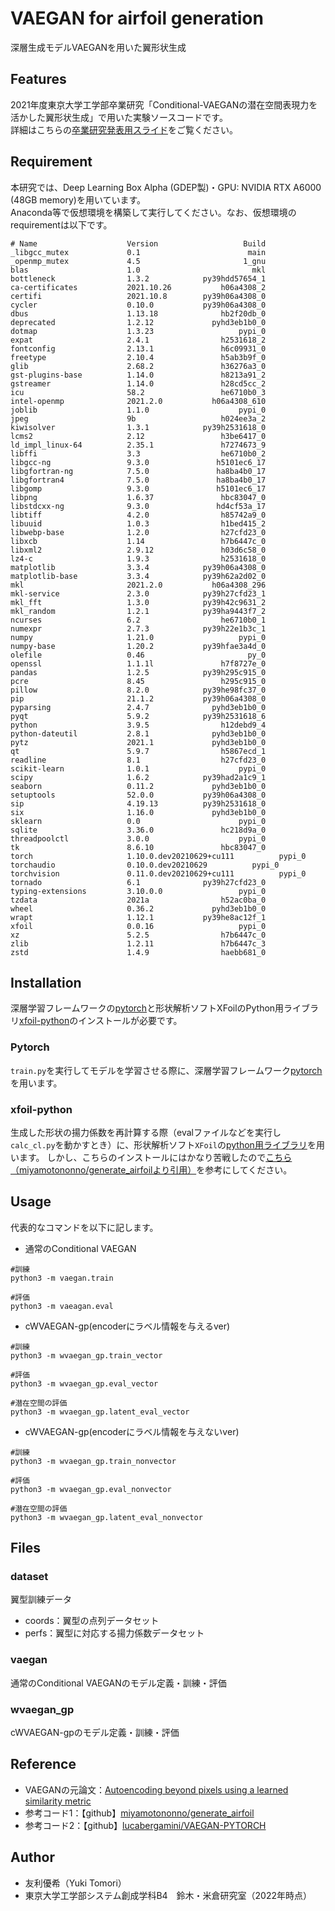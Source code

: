 # VAEGAN for airfoil generation

深層生成モデルVAEGANを用いた翼形状生成


## Features

2021年度東京大学工学部卒業研究「Conditional-VAEGANの潜在空間表現力を活かした翼形状生成」で用いた実験ソースコードです。<br>
詳細はこちらの[卒業研究発表用スライド](https://github.com/YukiTomori-starrr/VAEGAN_airfoil/files/8137821/_.ver.pdf)をご覧ください。

## Requirement

本研究では、Deep Learning Box Alpha (GDEP製)・GPU: NVIDIA RTX A6000 (48GB memory)を用いています。<br> 
Anaconda等で仮想環境を構築して実行してください。なお、仮想環境のrequirementは以下です。

```
# Name                    Version                   Build
_libgcc_mutex             0.1                        main  
_openmp_mutex             4.5                       1_gnu  
blas                      1.0                         mkl  
bottleneck                1.3.2            py39hdd57654_1  
ca-certificates           2021.10.26           h06a4308_2  
certifi                   2021.10.8        py39h06a4308_0  
cycler                    0.10.0           py39h06a4308_0  
dbus                      1.13.18              hb2f20db_0  
deprecated                1.2.12             pyhd3eb1b0_0  
dotmap                    1.3.23                   pypi_0
expat                     2.4.1                h2531618_2  
fontconfig                2.13.1               h6c09931_0  
freetype                  2.10.4               h5ab3b9f_0  
glib                      2.68.2               h36276a3_0  
gst-plugins-base          1.14.0               h8213a91_2  
gstreamer                 1.14.0               h28cd5cc_2  
icu                       58.2                 he6710b0_3  
intel-openmp              2021.2.0           h06a4308_610  
joblib                    1.1.0                    pypi_0
jpeg                      9b                   h024ee3a_2  
kiwisolver                1.3.1            py39h2531618_0  
lcms2                     2.12                 h3be6417_0  
ld_impl_linux-64          2.35.1               h7274673_9  
libffi                    3.3                  he6710b0_2  
libgcc-ng                 9.3.0               h5101ec6_17  
libgfortran-ng            7.5.0               ha8ba4b0_17  
libgfortran4              7.5.0               ha8ba4b0_17  
libgomp                   9.3.0               h5101ec6_17  
libpng                    1.6.37               hbc83047_0  
libstdcxx-ng              9.3.0               hd4cf53a_17  
libtiff                   4.2.0                h85742a9_0  
libuuid                   1.0.3                h1bed415_2  
libwebp-base              1.2.0                h27cfd23_0  
libxcb                    1.14                 h7b6447c_0  
libxml2                   2.9.12               h03d6c58_0  
lz4-c                     1.9.3                h2531618_0  
matplotlib                3.3.4            py39h06a4308_0  
matplotlib-base           3.3.4            py39h62a2d02_0  
mkl                       2021.2.0           h06a4308_296  
mkl-service               2.3.0            py39h27cfd23_1  
mkl_fft                   1.3.0            py39h42c9631_2  
mkl_random                1.2.1            py39ha9443f7_2  
ncurses                   6.2                  he6710b0_1  
numexpr                   2.7.3            py39h22e1b3c_1  
numpy                     1.21.0                   pypi_0
numpy-base                1.20.2           py39hfae3a4d_0  
olefile                   0.46                       py_0  
openssl                   1.1.1l               h7f8727e_0  
pandas                    1.2.5            py39h295c915_0  
pcre                      8.45                 h295c915_0  
pillow                    8.2.0            py39he98fc37_0  
pip                       21.1.2           py39h06a4308_0  
pyparsing                 2.4.7              pyhd3eb1b0_0  
pyqt                      5.9.2            py39h2531618_6  
python                    3.9.5                h12debd9_4  
python-dateutil           2.8.1              pyhd3eb1b0_0  
pytz                      2021.1             pyhd3eb1b0_0  
qt                        5.9.7                h5867ecd_1  
readline                  8.1                  h27cfd23_0  
scikit-learn              1.0.1                    pypi_0 
scipy                     1.6.2            py39had2a1c9_1  
seaborn                   0.11.2             pyhd3eb1b0_0  
setuptools                52.0.0           py39h06a4308_0  
sip                       4.19.13          py39h2531618_0  
six                       1.16.0             pyhd3eb1b0_0  
sklearn                   0.0                      pypi_0   
sqlite                    3.36.0               hc218d9a_0  
threadpoolctl             3.0.0                    pypi_0  
tk                        8.6.10               hbc83047_0  
torch                     1.10.0.dev20210629+cu111          pypi_0 
torchaudio                0.10.0.dev20210629          pypi_0  
torchvision               0.11.0.dev20210629+cu111          pypi_0 
tornado                   6.1              py39h27cfd23_0  
typing-extensions         3.10.0.0                 pypi_0 
tzdata                    2021a                h52ac0ba_0  
wheel                     0.36.2             pyhd3eb1b0_0  
wrapt                     1.12.1           py39he8ac12f_1  
xfoil                     0.0.16                   pypi_0  
xz                        5.2.5                h7b6447c_0  
zlib                      1.2.11               h7b6447c_3  
zstd                      1.4.9                haebb681_0 
```
## Installation

深層学習フレームワークの[pytorch](https://pytorch.org/)と形状解析ソフトXFoilのPython用ライブラリ[xfoil-python](https://github.com/KikeM/xfoil-python)のインストールが必要です。

### Pytorch

`train.py`を実行してモデルを学習させる際に、深層学習フレームワーク[pytorch](https://pytorch.org/)を用います。

### xfoil-python

生成した形状の揚力係数を再計算する際（evalファイルなどを実行し`calc_cl.py`を動かすとき）に、形状解析ソフト`XFoil`の[python用ライブラリ](https://github.com/KikeM/xfoil-python)を用います。
しかし、こちらのインストールにはかなり苦戦したので[こちら（miyamotononno/generate_airfoilより引用）](https://github.com/miyamotononno/generate_airfoil/issues/14)を参考にしてください。

## Usage

代表的なコマンドを以下に記します。
- 通常のConditional VAEGAN
```
#訓練
python3 -m vaegan.train

#評価
python3 -m vaeagan.eval
```
- cWVAEGAN-gp(encoderにラベル情報を与えるver)
```
#訓練
python3 -m wvaegan_gp.train_vector

#評価
python3 -m wvaegan_gp.eval_vector

#潜在空間の評価
python3 -m wvaegan_gp.latent_eval_vector
```
- cWVAEGAN-gp(encoderにラベル情報を与えないver)
```
#訓練
python3 -m wvaegan_gp.train_nonvector

#評価
python3 -m wvaegan_gp.eval_nonvector

#潜在空間の評価
python3 -m wvaegan_gp.latent_eval_nonvector
```

## Files

### dataset
翼型訓練データ
* coords：翼型の点列データセット
* perfs：翼型に対応する揚力係数データセット

### vaegan
通常のConditional VAEGANのモデル定義・訓練・評価

### wvaegan_gp
cWVAEGAN-gpのモデル定義・訓練・評価

## Reference
* VAEGANの元論文：[Autoencoding beyond pixels using a learned similarity metric](https://arxiv.org/abs/1512.09300)
* 参考コード1：【github】[miyamotononno/generate_airfoil](https://github.com/miyamotononno/generate_airfoil)
* 参考コード2：【github】[lucabergamini/VAEGAN-PYTORCH](https://github.com/lucabergamini/VAEGAN-PYTORCH)

## Author
* 友利優希（Yuki Tomori）
* 東京大学工学部システム創成学科B4　鈴木・米倉研究室（2022年時点）

